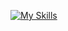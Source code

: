 [![My Skills](https://simpleskill.icons.workers.dev/svg?i=react,node.js,docker,mongodb,postgresql,awslambda&theme=light)](#)
